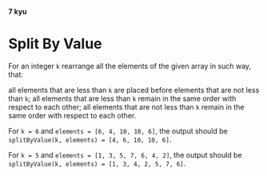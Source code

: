 **7 kyu**
# Split By Value
For an integer `k` rearrange all the elements of the given array in such way, that:

all elements that are less than `k` are placed before elements that are not less than `k`;
all elements that are less than `k` remain in the same order with respect to each other;
all elements that are not less than `k` remain in the same order with respect to each other.

For `k = 6` and `elements = [6, 4, 10, 10, 6]`, the output should be `splitByValue(k, elements) = [4, 6, 10, 10, 6]`.

For `k = 5` and `elements = [1, 3, 5, 7, 6, 4, 2]`, the output should be `splitByValue(k, elements) = [1, 3, 4, 2, 5, 7, 6]`.

